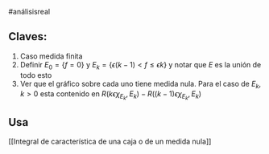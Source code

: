 #análisisreal 
## Claves:
1. Caso medida finita
2. Definir $E_{0}=\{ f=0 \}$ y $E_{k}= \{ \epsilon(k-1)<f\leq\epsilon k \}$ y notar que $E$ es la unión de todo esto
3. Ver que el gráfico sobre cada uno tiene medida nula. Para el caso de $E_{k}, k>0$ esta contenido en $R(k\epsilon \chi_{E_{k}}, E_{k})-R((k-1)\epsilon \chi_{E_{k}}, E_{k})$
## Usa
[[Integral de característica de una caja o de un medida nula]]
